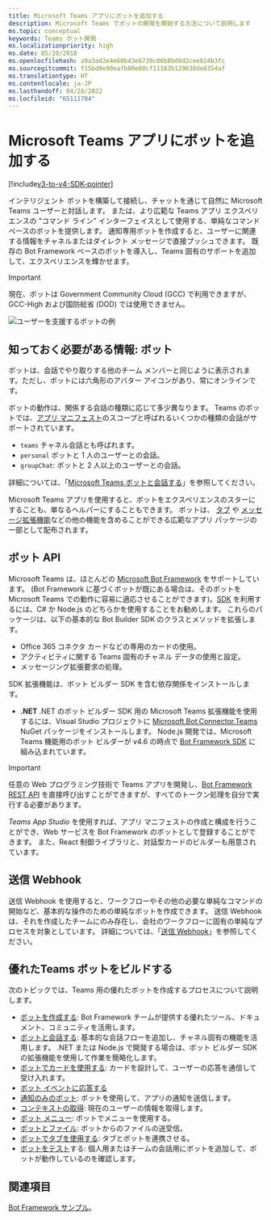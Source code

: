```yaml
---
title: Microsoft Teams アプリにボットを追加する
description: Microsoft Teams でボットの開発を開始する方法について説明します
ms.topic: conceptual
keywords: Teams ボット開発
ms.localizationpriority: high
ms.date: 05/20/2018
ms.openlocfilehash: a9a3ad2e4e60b43e6730c06b8bd8d2cee824b3fc
ms.sourcegitcommit: f15bd0e90eafb00e00cf11183b129038de8354af
ms.translationtype: HT
ms.contentlocale: ja-JP
ms.lasthandoff: 04/28/2022
ms.locfileid: "65111704"
---
```

# <a name="add-bots-to-microsoft-teams-apps"></a>Microsoft Teams アプリにボットを追加する

[!include[v3-to-v4-SDK-pointer](~/includes/v3-to-v4-pointer-bots.md)]

インテリジェント ボットを構築して接続し、チャットを通じて自然に Microsoft Teams ユーザーと対話します。 または、より広範な Teams アプリ エクスペリエンスの "コマンド ライン" インターフェイスとして使用する、単純なコマンド ベースのボットを提供します。 通知専用ボットを作成すると、ユーザーに関連する情報をチャネルまたはダイレクト メッセージで直接プッシュできます。 既存の Bot Framework ベースのボットを導入し、Teams 固有のサポートを追加して、エクスペリエンスを輝かせます。

> [!IMPORTANT]
> 現在、ボットは Government Community Cloud (GCC) で利用できますが、GCC-High および国防総省 (DOD) では使用できません。

![ユーザーを支援するボットの例](~/assets/images/bot_example.png)

## <a name="what-you-need-to-know-bots"></a>知っておく必要がある情報: ボット

ボットは、会話でやり取りする他のチーム メンバーと同じように表示されます。ただし、ボットには六角形のアバター アイコンがあり、常にオンラインです。

ボットの動作は、関係する会話の種類に応じて多少異なります。 Teams のボットでは、[アプリ マニフェスト](~/resources/schema/manifest-schema.md)のスコープと呼ばれるいくつかの種類の会話がサポートされています。

* `teams` チャネル会話とも呼ばれます。
* `personal` ボットと 1 人のユーザーとの会話。
* `groupChat`: ボットと 2 人以上のユーザーとの会話。

詳細については、「[Microsoft Teams ボットと会話する](~/resources/bot-v3/bot-conversations/bots-conversations.md)」を参照してください。

Microsoft Teams アプリを使用すると、ボットをエクスペリエンスのスターにすることも、単なるヘルパーにすることもできます。 ボットは、 [タブ](~/tabs/what-are-tabs.md) や [メッセージ拡張機能](~/messaging-extensions/what-are-messaging-extensions.md)などの他の機能を含めることができる広範なアプリ パッケージの一部として配布されます。

## <a name="bot-apis"></a>ボット API

Microsoft Teams は、ほとんどの [Microsoft Bot Framework](https://dev.botframework.com/) をサポートしています。 (Bot Framework に基づくボットが既にある場合は、そのボットを Microsoft Teams での動作に容易に適応させることができます)。[SDK](/microsoftteams/platform/#pivot=sdk-tools) を利用するには、C# か Node.js のどちらかを使用することをお勧めします。 これらのパッケージは、以下の基本的な Bot Builder SDK のクラスとメソッドを拡張します。

* Office 365 コネクタ カードなどの専用のカードの使用。
* アクティビティに関する Teams 固有のチャネル データの使用と設定。
* メッセージング拡張要求の処理。

SDK 拡張機能は、ボット ビルダー SDK を含む依存関係をインストールします。

* **.NET** .NET のボット ビルダー SDK 用の Microsoft Teams 拡張機能を使用するには、Visual Studio プロジェクトに [Microsoft.Bot.Connector.Teams](https://www.nuget.org/packages/Microsoft.Bot.Connector.Teams) NuGet パッケージをインストールします。 Node.js 開発では、Microsoft Teams 機能用のボット ビルダーが v4.6 の時点で [Bot Framework SDK](https://github.com/microsoft/botframework-sdk) に組み込まれています。

> [!IMPORTANT]
> 任意の Web プログラミング技術で Teams アプリを開発し、[Bot Framework REST API](/bot-framework/rest-api/bot-framework-rest-overview) を直接呼び出すことができますが、すべてのトークン処理を自分で実行する必要があります。

*Teams App Studio* を使用すれば、アプリ マニフェストの作成と構成を行うことができ、Web サービスを Bot Framework のボットとして登録することができます。 また、React 制御ライブラリと、対話型カードのビルダーも用意されています。

## <a name="outgoing-webhooks"></a>送信 Webhook

送信 Webhook を使用すると、ワークフローやその他の必要な単純なコマンドの開始など、基本的な操作のための単純なボットを作成できます。 送信 Webhook は、それを作成したチームにのみ存在し、会社のワークフローに固有の単純なプロセスを対象としています。 詳細については、「[送信 Webhook](~/webhooks-and-connectors/how-to/add-outgoing-webhook.md)」を参照してください。

## <a name="build-a-great-teams-bot"></a>優れたTeams ボットをビルドする

次のトピックでは、Teams 用の優れたボットを作成するプロセスについて説明します。

* [ボットを作成する](~/resources/bot-v3/bots-create.md): Bot Framework チームが提供する優れたツール、ドキュメント、コミュニティを活用します。
* [ボットと会話する](~/resources/bot-v3/bot-conversations/bots-conversations.md): 基本的な会話フローを追加し、チャネル固有の機能を活用します。 .NET または Node.js で開発する場合は、ボット ビルダー SDK の拡張機能を使用して作業を簡略化します。
* [ボットでカードを使用する](~/resources/bot-v3/bots-cards.md): カードを設計して、ユーザーの応答を通信して受け入れます。
* [ボット イベントに応答する](~/resources/bot-v3/bots-notifications.md)
* [通知のみのボット](~/resources/bot-v3/bots-notification-only.md): ボットを使用して、アプリの通知を送信します。
* [コンテキストの取得](~/resources/bot-v3/bots-context.md): 現在のユーザーの情報を取得します。
* [ボット メニュー](~/resources/bot-v3/bots-menus.md): ボットでメニューを使用する。
* [ボットとファイル](~/resources/bot-v3/bots-files.md): ボットからのファイルの送受信。
* [ボットでタブを使用する](~/resources/bot-v3/bots-with-tabs.md): タブとボットを連携させる。
* [ボットをテスト](~/resources/bot-v3/bots-test.md)する: 個人用またはチームの会話用にボットを追加して、ボットが動作しているのを確認します。

## <a name="see-also"></a>関連項目

[Bot Framework サンプル](https://github.com/Microsoft/BotBuilder-Samples/blob/master/README.md)。
